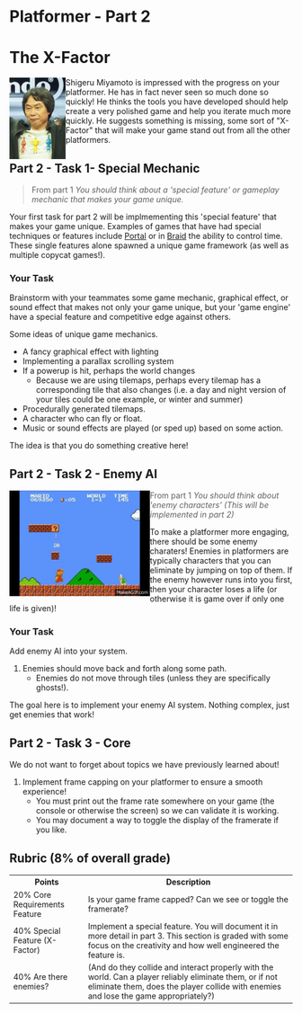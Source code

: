# Platformer - Part 2

# The X-Factor

<img align="right" width="100px" src="./media/miyamoto.JPG" style="float:left;">

Shigeru Miyamoto is impressed with the progress on your platformer. He has in fact never seen so much done so quickly! He thinks the tools you have developed should help create a very polished game and help you iterate much more quickly. He suggests something is missing, some sort of "X-Factor" that will make your game stand out from all the other platformers.

## Part 2 - Task 1- Special Mechanic

> From part 1 *You should think about a 'special feature' or gameplay mechanic that makes your game unique.*

Your first task for part 2 will be implmementing this 'special feature' that makes your game unique. Examples of games that have had special techniques or features include [Portal](https://www.youtube.com/watch?v=TluRVBhmf8w) or in [Braid](https://www.youtube.com/watch?v=uqtSKkyJgFM) the ability to control time. These single features alone spawned a unique game framework (as well as multiple copycat games!).

### Your Task

Brainstorm with your teammates some game mechanic, graphical effect, or sound effect that makes not only your game unique, but your 'game engine' have a special feature and competitive edge against others.

Some ideas of unique game mechanics.
- A fancy graphical effect with lighting
- Implementing a parallax scrolling system
- If a powerup is hit, perhaps the world changes
  - Because we are using tilemaps, perhaps every tilemap has a corresponding tile that also changes (i.e. a day and night version of your tiles could be one example, or winter and summer)
- Procedurally generated tilemaps.
- A character who can fly or float.
- Music or sound effects are played (or sped up) based on some action.

The idea is that you do something creative here!

## Part 2 - Task 2 - Enemy AI

<img align="right" width="250px" src="./media/mario.gif" style="float:left;">


> From part 1 *You should think about 'enemy characters' (This will be implemented in part 2)*

To make a platformer more engaging, there should be some enemy charaters! Enemies in platformers are typically characters that you can eliminate by jumping on top of them. If the enemy however runs into you first, then your character loses a life (or otherwise it is game over if only one life is given)!

### Your Task

Add enemy AI into your system.

1. Enemies should move back and forth along some path.
	-  Enemies do not move through tiles (unless they are specifically ghosts!).

The goal here is to implement your enemy AI system. Nothing complex, just get enemies that work!


## Part 2 - Task 3 - Core

We do not want to forget about topics we have previously learned about!

1. Implement frame capping on your platformer to ensure a smooth experience! 
	- You must print out the frame rate somewhere on your game (the console or otherwise the screen) so we can validate it is working. 
	- You may document a way to toggle the display of the framerate if you like.

## Rubric (8% of overall grade)

<table>
  <tbody>
    <tr>
      <th>Points</th>
      <th align="center">Description</th>
    </tr>
    <tr>
      <td>20% Core Requirements Feature</td>
      <td align="left">Is your game frame capped? Can we see or toggle the framerate?</td>
    </tr>    	  
    <tr>
      <td>40% Special Feature (X-Factor)</td>
      <td align="left">Implement a special feature. You will document it in more detail in part 3. This section is graded with some focus on the creativity and how well engineered the feature is.</td>
    </tr>    
    <tr>
      <td>40% Are there enemies? </td>
      <td align="left">(And do they collide and interact properly with the world. Can a player reliably eliminate them, or if not eliminate them, does the player collide with enemies and lose the game appropriately?)</td>
    </tr>
  </tbody>
</table>
